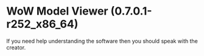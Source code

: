 # WoW Model Viewer (0.7.0.1-r252_x86_64)
If you need help understanding the software then you should speak with the creator.
